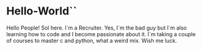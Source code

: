 # Hello-World``
Hello People! 
Sol here. I´m a Recruiter. Yes, I´m the bad guy but I´m also learning how to code and I become passionate about it. 
I´m taking a couple of courses to master c and python, what a weird mix. 
Wish me luck.
